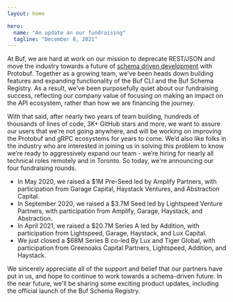 ```yaml
---
layout: home

hero:
  name: "An update on our fundraising"
  tagline: "December 8, 2021"
---
```


At Buf, we are hard at work on our mission to deprecate REST/JSON and move the industry towards a future of [schema driven development](/blog/api-design-is-stuck-in-the-past/index.md) with Protobuf. Together as a growing team, we’ve been heads down building features and expanding functionality of the Buf CLI and the Buf Schema Registry. As a result, we’ve been purposefully quiet about our fundraising success, reflecting our company value of focusing on making an impact on the API ecosystem, rather than how we are financing the journey.

With that said, after nearly two years of team building, hundreds of thousands of lines of code, 3K+ GitHub stars and more, we want to assure our users that we’re not going anywhere, and will be working on improving the Protobuf and gRPC ecosystems for years to come. We’d also like folks in the industry who are interested in joining us in solving this problem to know we’re ready to aggressively expand our team - we’re hiring for nearly all technical roles remotely and in Toronto. So today, we're announcing our four fundraising rounds.

- In May 2020, we raised a $1M Pre-Seed led by Amplify Partners, with participation from Garage Capital, Haystack Ventures, and Abstraction Capital.
- In September 2020, we raised a $3.7M Seed led by Lightspeed Venture Partners, with participation from Amplify, Garage, Haystack, and Abstraction.
- In April 2021, we raised a $20.7M Series A led by Addition, with participation from Lightspeed, Garage, Haystack, and Lux Capital.
- We just closed a $68M Series B co-led By Lux and Tiger Global, with participation from Greenoaks Capital Partners, Lightspeed, Addition, and Haystack.

We sincerely appreciate all of the support and belief that our partners have put in us, and hope to continue to work towards a schema-driven future. In the near future, we'll be sharing some exciting product updates, including the official launch of the Buf Schema Registry.

‍
